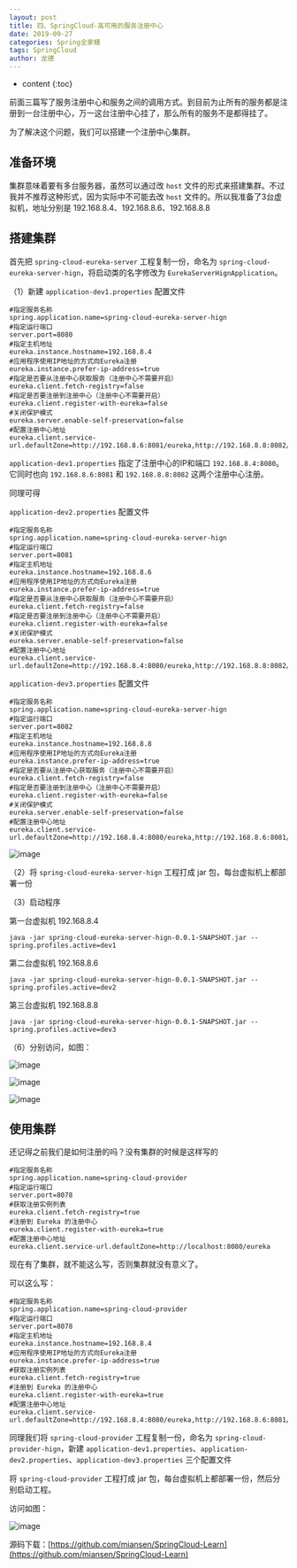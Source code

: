 ```yaml
---
layout: post
title: 四、SpringCloud-高可用的服务注册中心
date: 2019-09-27
categories: Spring全家桶
tags: SpringCloud
author: 龙德
---
```


* content
{:toc}

前面三篇写了服务注册中心和服务之间的调用方式。到目前为止所有的服务都是注册到一台注册中心，万一这台注册中心挂了，那么所有的服务不是都得挂了。

为了解决这个问题，我们可以搭建一个注册中心集群。

## 准备环境

集群意味着要有多台服务器，虽然可以通过改 `host` 文件的形式来搭建集群。不过我并不推荐这种形式，因为实际中不可能去改 `host` 文件的。所以我准备了3台虚拟机，地址分别是 192.168.8.4、192.168.8.6、192.168.8.8

## 搭建集群

首先把 `spring-cloud-eureka-server` 工程复制一份，命名为 `spring-cloud-eureka-server-hign`，将启动类的名字修改为 `EurekaServerHignApplication`。


（1）新建 `application-dev1.properties` 配置文件

```properties
#指定服务名称
spring.application.name=spring-cloud-eureka-server-hign
#指定运行端口
server.port=8080
#指定主机地址
eureka.instance.hostname=192.168.8.4
#应用程序使用IP地址的方式向Eureka注册
eureka.instance.prefer-ip-address=true
#指定是否要从注册中心获取服务（注册中心不需要开启）
eureka.client.fetch-registry=false
#指定是否要注册到注册中心（注册中心不需要开启）
eureka.client.register-with-eureka=false
#关闭保护模式
eureka.server.enable-self-preservation=false
#配置注册中心地址
eureka.client.service-url.defaultZone=http://192.168.8.6:8081/eureka,http://192.168.8.8:8082/eureka
```

`application-dev1.properties` 指定了注册中心的IP和端口 `192.168.8.4:8080`。它同时也向 `192.168.8.6:8081` 和 `192.168.8.8:8082` 这两个注册中心注册。

同理可得

`application-dev2.properties` 配置文件

```properties
#指定服务名称
spring.application.name=spring-cloud-eureka-server-hign
#指定运行端口
server.port=8081
#指定主机地址
eureka.instance.hostname=192.168.8.6
#应用程序使用IP地址的方式向Eureka注册
eureka.instance.prefer-ip-address=true
#指定是否要从注册中心获取服务（注册中心不需要开启）
eureka.client.fetch-registry=false
#指定是否要注册到注册中心（注册中心不需要开启）
eureka.client.register-with-eureka=false
#关闭保护模式
eureka.server.enable-self-preservation=false
#配置注册中心地址
eureka.client.service-url.defaultZone=http://192.168.8.4:8080/eureka,http://192.168.8.8:8082/eureka
```

`application-dev3.properties` 配置文件

```properties
#指定服务名称
spring.application.name=spring-cloud-eureka-server-hign
#指定运行端口
server.port=8082
#指定主机地址
eureka.instance.hostname=192.168.8.8
#应用程序使用IP地址的方式向Eureka注册
eureka.instance.prefer-ip-address=true
#指定是否要从注册中心获取服务（注册中心不需要开启）
eureka.client.fetch-registry=false
#指定是否要注册到注册中心（注册中心不需要开启）
eureka.client.register-with-eureka=false
#关闭保护模式
eureka.server.enable-self-preservation=false
#配置注册中心地址
eureka.client.service-url.defaultZone=http://192.168.8.4:8080/eureka,http://192.168.8.6:8081/eureka
```

![image](https://miansen.wang/assets/20190927105348.png)


（2）将 `spring-cloud-eureka-server-hign` 工程打成 jar 包，每台虚拟机上都部署一份

（3）启动程序

第一台虚拟机 192.168.8.4

```
java -jar spring-cloud-eureka-server-hign-0.0.1-SNAPSHOT.jar --spring.profiles.active=dev1
```

第二台虚拟机 192.168.8.6

```
java -jar spring-cloud-eureka-server-hign-0.0.1-SNAPSHOT.jar --spring.profiles.active=dev2
```

第三台虚拟机 192.168.8.8

```
java -jar spring-cloud-eureka-server-hign-0.0.1-SNAPSHOT.jar --spring.profiles.active=dev3
```


（6）分别访问，如图：

![image](https://miansen.wang/assets/20190928180750.jpg)

![image](https://miansen.wang/assets/20190928180913.jpg)

![image](https://miansen.wang/assets/20190928181016.jpg)

## 使用集群

还记得之前我们是如何注册的吗？没有集群的时候是这样写的

```properties
#指定服务名称
spring.application.name=spring-cloud-provider
#指定运行端口
server.port=8078
#获取注册实例列表
eureka.client.fetch-registry=true
#注册到 Eureka 的注册中心
eureka.client.register-with-eureka=true
#配置注册中心地址
eureka.client.service-url.defaultZone=http://localhost:8080/eureka
```

现在有了集群，就不能这么写，否则集群就没有意义了。

可以这么写：

```properties
#指定服务名称
spring.application.name=spring-cloud-provider
#指定运行端口
server.port=8078
#指定主机地址
eureka.instance.hostname=192.168.8.4
#应用程序使用IP地址的方式向Eureka注册
eureka.instance.prefer-ip-address=true
#获取注册实例列表
eureka.client.fetch-registry=true
#注册到 Eureka 的注册中心
eureka.client.register-with-eureka=true
#配置注册中心地址
eureka.client.service-url.defaultZone=http://192.168.8.4:8080/eureka,http://192.168.8.6:8081/eureka,http://192.168.8.8:8082/eureka
```

同理我们将 `spring-cloud-provider` 工程复制一份，命名为 `spring-cloud-provider-hign`，新建 `application-dev1.properties`、`application-dev2.properties`、`application-dev3.properties` 三个配置文件

将 `spring-cloud-provider` 工程打成 jar 包，每台虚拟机上都部署一份，然后分别启动工程。

访问如图：

![image](https://miansen.wang/assets/20190928191424.jpg)


源码下载：[https://github.com/miansen/SpringCloud-Learn](https://github.com/miansen/SpringCloud-Learn)